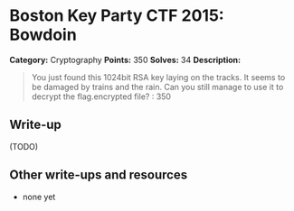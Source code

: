 # Boston Key Party CTF 2015: Bowdoin

**Category:** Cryptography
**Points:** 350
**Solves:** 34
**Description:**

> You just found this 1024bit RSA key laying on the tracks. It seems to be damaged by trains and the rain. Can you still manage to use it to decrypt the flag.encrypted file? : 350

## Write-up

(TODO)

## Other write-ups and resources

* none yet